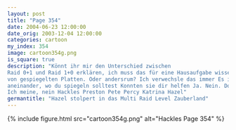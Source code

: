 ```yaml
---
layout: post
title: "Page 354"
date: 2004-06-23 12:00:00
date_orig: 2003-12-04 12:00:00
categories: cartoon
my_index: 354
image: cartoon354g.png
is_square: true
description: "Könnt ihr mir den Unterschied zwischen
Raid 0+1 und Raid 1+0 erklären, ich muss das für eine Hausaufgabe wissen Kein Problem Quork Also, ein Raid 0+1 ist ein aneinander gehangene Menge
von gespiegelten Platten. Oder andersrum? Ich verwechsle das immer Es ist besser zuerst zu spiegeln denk ich Quork, Quork Oh, aber ist Raid 10 nicht das gleiche wie Raid 0+1 Nein, es ist ein 1+0, äh Nein, du hängst 
aneinander, wo du spiegeln solltest Konnten sie dir helfen Ja. Nein. Doch.
Ich meine, nein Hackles Preston Pete Percy Katrina Hazel"
germantitle: "Hazel stolpert in das Multi Raid Level Zauberland"
---
```


{% include figure.html src="cartoon354g.png" alt="Hackles Page 354"  %}
